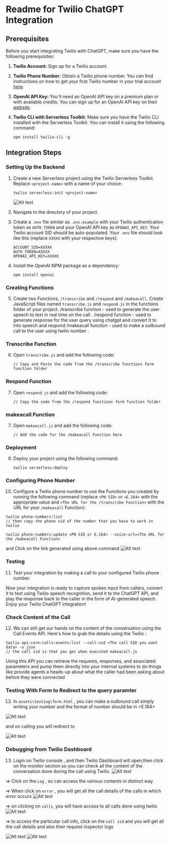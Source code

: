# Readme for Twilio ChatGPT Integration

## Prerequisites

Before you start integrating Twilio with ChatGPT, make sure you have the following prerequisites:

1. **Twilio Account:** Sign up for a Twilio account. 

2. **Twilio Phone Number:** Obtain a Twilio phone number. You can find instructions on how to get your first Twilio number in your trial account [here](https://www.twilio.com/docs/usage/tutorials/how-to-use-your-free-trial-account#get-your-first-twilio-phone-number).

3. **OpenAI API Key:** You'll need an OpenAI API key on a premium plan or with available credits. You can sign up for an OpenAI API key on their [website](https://beta.openai.com/signup/).

4. **Twilio CLI with Serverless Toolkit:** Make sure you have the Twilio CLI installed with the Serverless Toolkit. You can install it using the following command:

   ```
   npm install twilio-cli -g
   ```

## Integration Steps

### Setting Up the Backend

1. Create a new Serverless project using the Twilio Serverless Toolkit. Replace `<project-name>` with a name of your choice:

   ```
   twilio serverless:init <project-name>
   ```
   ![Alt text](readmeassets/initializeproject.png)
2. Navigate to the directory of your project.

3. Create a `.env` file similar as `.env.example` with your Twilio authentication token as `AUTH_TOKEN` and your OpenAI API key as `OPENAI_API_KEY`. Your Twilio account SID should be auto-populated. Your `.env` file should look like this (replace `XXXXX` with your respective keys):

   ```
   ACCOUNT_SID=XXXXX
   AUTH_TOKEN=XXXXX
   OPENAI_API_KEY=XXXXX
   ```

4. Install the OpenAI NPM package as a dependency:

   ```
   npm install openai
   ```

### Creating Functions

5. Create two Functions, `/transcribe` and `/respond` and `/makeacall`. Create JavaScript files named `transcribe.js` and `respond.js` in the functions folder of your project.
    /transcribe function - used to generate the user speech to text in real time on the call .
    /respond function - used to generate response for the user query  using chatgpt and convert it to into speech and respond
    /makeacall function - used to make a outbound call to the user using twilio number .
   

### Transcribe Function

6. Open `transcribe.js` and add the following code:
     
   ```
   // Copy and Paste the code from the /transcribe functions form function folder
   ```

### Respond Function

7. Open `respond.js` and add the following code:

   ```
   // Copy the code from the /respond functions form function folder
   ```
   
### makeacall Function

7. Open `makeacall.js` and add the following code:

   ```
   // Add the code for the /makeacall Function here
   ```
   
### Deployment

9. Deploy your project using the following command:

   ```
   twilio serverless:deploy
   ```

### Configuring Phone Number

10. Configure a Twilio phone number to use the Functions you created by running the following command (replace `<PN SID>` or `<E.164>` with the appropriate value and `<The URL for the /transcribe Function>` with the URL for your `/makeacall` Function):

   ```
   twilio phone-numbers:list
   // then copy the phone sid of the number that you have to work in twilio
   ```
   ```
   twilio phone-numbers:update <PN SID or E.164> --voice-url=<The URL for the /makeacall Function>
   ```
  
  and Click on the link generated using above command
   ![Alt text](readmeassets/makeacallsid.png)

### Testing

11. Test your integration by making a call to your configured Twilio phone number.

Now your integration is ready to capture spoken input from callers, convert it to text using Twilio speech recognition, send it to the ChatGPT API, and play the response back to the caller in the form of AI-generated speech. Enjoy your Twilio ChatGPT integration!

### Check Content of the Call

12.   We can still get our hands on the content of the conversation using the Call Events API. Here's how to grab the details using the Twilio :

```
twilio api:core:calls:events:list --call-sid <The call SID you want data> -o json
// the call sid is that you get when executed makeacall.js

```



Using this API you can retrieve the requests, responses, and associated parameters and pump them directly into your internal systems to do things like provide agents a heads-up about what the caller had been asking about before they were connected

### Testing With Form to Redirect to the query paramter 
12.  In `assets\testing\form.html` , you can make a outbound call simply writing your number and the format of number should be in <E.164>

  ![Alt text](readmeassets/TestingForm.png)

  and on calling you will redirect to 

  ![Alt text](readmeassets/makeacallsid.png)


### Debugging from Twilio Dashboard

13.  Login on Twilio console , and then Twilio Dashboard will open,then click on the monitor section so you can check all the content of the conversation done during the call using Twilio.
    ![Alt text](readmeassets/Dashboard_main.png)

 => Click on the `Log` , so can access the various contents in distinct way. 
     
 => When click on `error` , you will get all the call details of the calls in which error occurs 
        ![Alt text](readmeassets/Error_logs.png)

 => on clicking on `calls`, you will have access to all calls done using twilio
        ![Alt text](readmeassets/Call_logs.png)
       

 => to access the particular call info, click on the `call sid` and you will get all the call details and also their request inspector logs 

  ![Alt text](readmeassets/Call_Details.png)
  ![Alt text](readmeassets/Request_logs.png)
   
